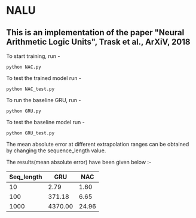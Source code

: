 # NALU

## This is an implementation of the paper "Neural Arithmetic Logic Units", Trask et al., ArXiV, 2018


To start training, run -
```
python NAC.py
```

To test the trained model run - 
```
python NAC_test.py
```
To run the baseline GRU, run - 
```
python GRU.py
```
To test the baseline model run - 
```
python GRU_test.py
```


The mean absolute error at different extrapolation ranges can be obtained by changing the sequence_length value.

The results(mean absolute error) have been given below :-


|  Seq_length|   GRU    | NAC      |
|------------|----------|----------|
|     10     |  2.79    |   1.60   |
|     100    |  371.18  |   6.65   |
|     1000   |  4370.00 |   24.96  |


